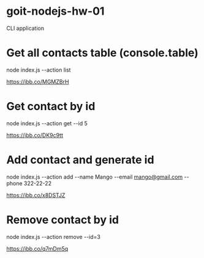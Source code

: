 # goit-nodejs-hw-01

CLI application

# Get all contacts table (console.table)

node index.js --action list

https://ibb.co/MGMZBrH

# Get contact by id

node index.js --action get --id 5

https://ibb.co/DK9c9tt

# Add contact and generate id

node index.js --action add --name Mango --email mango@gmail.com --phone 322-22-22

https://ibb.co/x8DSTJZ

# Remove contact by id

node index.js --action remove --id=3

https://ibb.co/q7mDm5q
